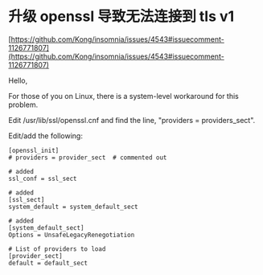 # 升级 openssl 导致无法连接到 tls v1

[https://github.com/Kong/insomnia/issues/4543#issuecomment-1126771807](https://github.com/Kong/insomnia/issues/4543#issuecomment-1126771807)

Hello,

For those of you on Linux, there is a system-level workaround for this problem.

Edit /usr/lib/ssl/openssl.cnf and find the line, "providers = providers_sect".

Edit/add the following:

```tsx
[openssl_init]
# providers = provider_sect  # commented out
  
# added
ssl_conf = ssl_sect
  
# added
[ssl_sect]
system_default = system_default_sect
  
# added
[system_default_sect]
Options = UnsafeLegacyRenegotiation
  
# List of providers to load
[provider_sect]
default = default_sect
```